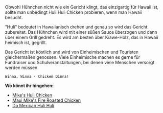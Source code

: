Obwohl Hühnchen nicht wie ein Gericht klingt, das einzigartig für Hawaii ist, sollte man unbedingt Huli Huli Chicken probieren, wenn man Hawaii besucht.

"Huli" bedeutet in Hawaiianisch drehen und genau so wird das Gericht zubereitet. Das Hühnchen wird mit einer süßen Sauce überzogen und dann über einem Grill gedreht. Es wird am besten über Kiawe-Holz, das in Hawaii heimisch ist, gegrillt.

Das Gericht ist köstlich und wird von Einheimischen und Touristen gleichermaßen genossen. Viele Einheimische machen es gerne für Fundraiser und Schulveranstaltungen, bei denen viele Menschen versorgt werden müssen.

    Winna, Winna - Chicken Dinna!

**Wo könnt ihr hingehen:**
- [Mike's Huli Chicken](https://www.mikeshulichicken.com/)
- [Maui Mike's Fire Roasted Chicken](https://mauimikes.com/)
- [Da Mexican Huli Huli](https://kapoleifoodtruck.com/)